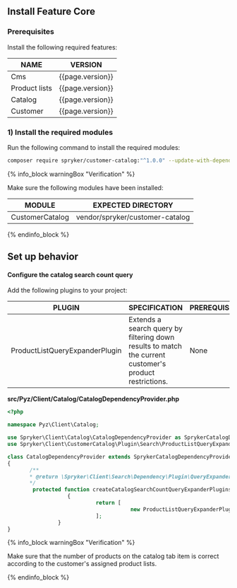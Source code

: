 

## Install Feature Core

### Prerequisites

Install the following required features:

| NAME | VERSION |
| --- | --- |
| Cms | {{page.version}} |
| Product lists | {{page.version}} |
| Catalog | {{page.version}} |
| Customer | {{page.version}} |

### 1) Install the required modules

Run the following command to install the required modules:

```bash
composer require spryker/customer-catalog:"^1.0.0" --update-with-dependencies
```

{% info_block warningBox "Verification" %}

Make sure the following modules have been installed:

| MODULE | EXPECTED DIRECTORY |
| --- | --- |
| CustomerCatalog | vendor/spryker/customer-catalog |

{% endinfo_block %}

## Set up behavior

#### Configure the catalog search count query

Add the following plugins to your project:

| PLUGIN | SPECIFICATION | PREREQUISITES | NAMESPACE |
| --- | --- | --- | --- |
| ProductListQueryExpanderPlugin | Extends a search query by filtering down results to match the current customer's product restrictions. | None |  \Spryker\Client\CustomerCatalog\Plugin\Search\ProductListQueryExpanderPlugin |

**src/Pyz/Client/Catalog/CatalogDependencyProvider.php**

 ```php
 <?php

namespace Pyz\Client\Catalog;

use Spryker\Client\Catalog\CatalogDependencyProvider as SprykerCatalogDependencyProvider;
use Spryker\Client\CustomerCatalog\Plugin\Search\ProductListQueryExpanderPlugin;

class CatalogDependencyProvider extends SprykerCatalogDependencyProvider
{
        /**
        * @return \Spryker\Client\Search\Dependency\Plugin\QueryExpanderPluginInterface[]
        */
         protected function createCatalogSearchCountQueryExpanderPlugins():             array
                    {
                             return [
                                        new ProductListQueryExpanderPlugin(),
                             ];
                 }
}
 ```

{% info_block warningBox "Verification" %}

Make sure that the number of products on the catalog tab item is correct according to the customer's assigned product lists.

{% endinfo_block %}

